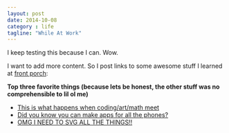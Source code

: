 ```yaml
---
layout: post
date: 2014-10-08
category : life
tagline: "While At Work"
---
```


I keep testing this because I can. Wow.

I want to add more content. So I post links to some awesome stuff I learned at <a href="frontporch.io">front porch</a>:

<strong>Top three favorite things (because lets be honest, the other stuff was no comprehensible to lil ol me)</strong>
<ul>
	<li><a href="davidscottlyons.com/three.js">This is what happens when coding/art/math meet</a></li>
	<li><a href="showcase.ionicframework.com">Did you know you can make apps for all the phones?</a></li>
	<li><a href="bit.ly/svg-strikes-back">OMG I NEED TO SVG ALL THE THINGS!!</a></li>
</ul>

